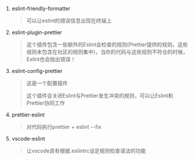 1. eslint-friendly-formatter

   > 可以让eslint的错误信息出现在终端上

2. eslint-plugin-prettier

   > 这个插件包含一些额外的Eslint会检查的规则(Prettier提供的规则，这些规则未包含在社区的规则集中)，当你的代码与这些规则不符合的时候，Eslint也会抛出错误！

3. eslint-config-prettier

   > 这是一个配置插件
   >
   > 这个插件会关闭Eslint与Prettier发生冲突的规则，可以让Eslint和Prettier协同工作

4. prettier-eslint

   > 对代码执行prettier + eslint --fix

5. vscode-eslint

   > 让vscode具有根据.eslintrc设定规则检查语法的功能